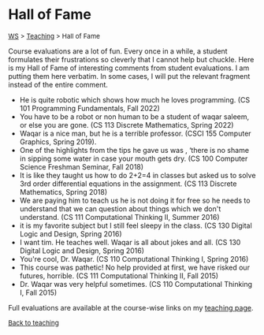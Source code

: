 # Hall of Fame

<font size = "2">[WS](https://waqarsaleem.github.io/) > [Teaching](./) > Hall of Fame</font>

Course evaluations are a lot of fun. Every once in a while, a student formulates their frustrations so cleverly that I cannot help but chuckle. Here is my Hall of Fame of interesting comments from student evaluations. I am putting them here verbatim. In some cases, I will put the relevant fragment instead of the entire comment.

- He is quite robotic which shows how much he loves programming. (CS 101 Programming Fundamentals, Fall 2022)
- You have to be a robot or non human to be a student of waqar saleem, or else you are gone. (CS 113 Discrete Mathematics, Spring 2022)
- Waqar is a nice man, but he is a terrible professor. (CSCI 155 Computer Graphics, Spring 2019).
- One of the highlights from the tips he gave us was , ‘there is no shame in sipping some water in case your mouth gets dry. (CS 100 Computer Science Freshman Seminar, Fall 2018)
- It is like they taught us how to do 2+2=4 in classes but asked us to solve 3rd order differential equations in the assignment. (CS 113 Discrete Mathematics, Spring 2018)
- We are paying him to teach us he is not doing it for free so he needs to understand that we can question about things which we don't understand. (CS 111 Computational Thinking II, Summer 2016)
- it is my favorite subject but I still feel sleepy in the class. (CS 130 Digital Logic and Design, Spring 2016)
- I want tim. He teaches well. Waqar is all about jokes and all. (CS 130 Digital Logic and Design, Spring 2016)
- You're cool, Dr. Waqar. (CS 110 Computational Thinking I, Spring 2016)
- This course was pathetic! No help provided at first, we have risked our futures, horrible. (CS 111 Computational Thinking II, Fall 2015)
- Dr. Waqar was very helpful sometimes. (CS 110 Computational Thinking I, Fall 2015)

Full evaluations are available at the course-wise links on my [teaching page](./index).

<font size = "2">[Back to teaching](./index)</font>
